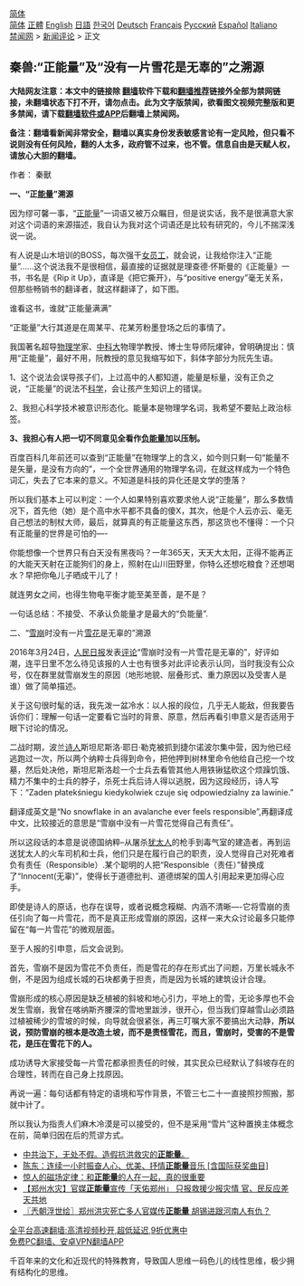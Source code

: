  <!-- 面包屑导航 --> <div class="breadcrumb"><!-- GTranslate: https://gtranslate.io/ -->  <div class="switcher notranslate">  <div class="selected">  <a href="#" onclick="return false;"> 简体</a>  </div>  <div class="option">  <a href="https://www.bannedbook.org" onclick="doGTranslate('zh-CN|zh-CN');jQuery('div.switcher div.selected a').html(jQuery(this).html());return false;" title="简体中文" class="nturl selected"> 简体</a>  <a href="https://www.bannedbook.org/zh-tw/" onclick="doGTranslate('zh-CN|zh-TW');jQuery('div.switcher div.selected a').html(jQuery(this).html());return false;" title="繁體中文" class="nturl"> 正體</a>  <a href="https://www.bannedbook.org/en/" onclick="doGTranslate('zh-CN|en');jQuery('div.switcher div.selected a').html(jQuery(this).html());return false;" title="English" class="nturl"> English</a>  <a href="https://www.bannedbook.org/ja/" onclick="doGTranslate('zh-CN|ja');jQuery('div.switcher div.selected a').html(jQuery(this).html());return false;" title="日本語" class="nturl"> 日語</a>  <a href="https://www.bannedbook.org/ko/" onclick="doGTranslate('zh-CN|ko');jQuery('div.switcher div.selected a').html(jQuery(this).html());return false;" title="한국어" class="nturl"> 한국어</a>  <a href="https://www.bannedbook.org/de/" onclick="doGTranslate('zh-CN|de');jQuery('div.switcher div.selected a').html(jQuery(this).html());return false;" title="Deutsch" class="nturl"> Deutsch</a>  <a href="https://www.bannedbook.org/fr/" onclick="doGTranslate('zh-CN|fr');jQuery('div.switcher div.selected a').html(jQuery(this).html());return false;" title="Français" class="nturl"> Français</a>  <a href="https://www.bannedbook.org/ru/" onclick="doGTranslate('zh-CN|ru');jQuery('div.switcher div.selected a').html(jQuery(this).html());return false;" title="Русский" class="nturl"> Русский</a>  <a href="https://www.bannedbook.org/es/" onclick="doGTranslate('zh-CN|es');jQuery('div.switcher div.selected a').html(jQuery(this).html());return false;" title="Español" class="nturl"> Español</a>  <a href="https://www.bannedbook.org/it/" onclick="doGTranslate('zh-CN|it');jQuery('div.switcher div.selected a').html(jQuery(this).html());return false;" title="Italiano" class="nturl"> Italiano</a>  </div>  </div>      <div class='breadcrumb-sub'><!-- Breadcrumb NavXT 6.3.0 --> <a href="https://www.bannedbook.org/" class="home">禁闻网</a> &gt; <a href="https://www.bannedbook.org/bnews/comments/" class="category">新闻评论</a> &gt; 正文</div></div><h2>秦兽:“正能量”及“没有一片雪花是无辜的”之溯源</h2> <p class="notice"><b>大陆网友注意：本文中的链接除 <a href="https://github.com/bannedbook/fanqiang" >翻墙</a>软件下载和<a href="https://github.com/killgcd/justmysocks/blob/master/README.md">翻墙推荐</a>链接外全部为禁网链接，未翻墙状态下打不开，请勿点击。此为文字版禁闻，欲看图文视频完整版和更多禁闻，请下载<a href="https://github.com/bannedbook/fanqiang">翻墙软件或APP</a>后翻墙上禁闻网。</p><p>备注：翻墙看新闻非常安全，翻墙以真实身份发表敏感言论有一定风险，但只看不说则没有任何风险，翻的人太多，政府管不过来，也不管。信息自由是天赋人权，请放心大胆的翻墙。</b></p>  <div class="entry"> <p>作者： 秦獸</p> <p><strong>一、“正<a href="https://www.bannedbook.org/bnews/tag/%E8%83%BD%E9%87%8F/" class="st_tag internal_tag" rel="tag" title="标签 能量 下的日志">能量</a>”溯源</strong></p> <p>因为缪可馨一事，“<a href="https://www.bannedbook.org/bnews/tag/%e6%ad%a3%e8%83%bd%e9%87%8f/" class="st_tag internal_tag" rel="tag" title="标签 正能量 下的日志">正能量</a>”一词语又被万众瞩目，但是说实话，我不是很满意大家对这个词语的来源描述，我自认为我对这个词语还是比较有研究的，今儿不揣深浅说一说。</p> <p>有人说是山木培训的BOSS，每次强干<a href="https://www.bannedbook.org/bnews/tag/%E5%A5%B3%E5%91%98%E5%B7%A5/" class="st_tag internal_tag" rel="tag" title="标签 女员工 下的日志">女员工</a>，就会说，让我给你注入“正能量”……这个说法我不是很相信，最直接的证据就是理查德·怀斯曼的《正能量》一书，书名是《Rip it Up》，直译是《把它撕开》，与“positive energy”毫无关系，但那些畅销书的翻译者，就这样翻译了，如下图。</p> <p>谁看这书，谁就“正能量满满”</p> <p>“正能量”大行其道是在周某平、花某芳粉墨登场之后的事情了。</p> <p>我国著名超导<a href="https://www.bannedbook.org/bnews/tag/%E7%89%A9%E7%90%86%E5%AD%A6/" class="st_tag internal_tag" rel="tag" title="标签 物理学 下的日志">物理学</a>家、<a href="https://www.bannedbook.org/bnews/tag/%E4%B8%AD%E7%A7%91%E5%A4%A7/" class="st_tag internal_tag" rel="tag" title="标签 中科大 下的日志">中科大</a>物理学教授、博士生导师阮燿钟，曾明确提出：慎用“正能量”，最好不用，阮教授的意见我缩写如下，斜体字部分为阮先生语。</p>  <p>1、这个说法会误导孩子们，上过高中的人都知道，能量是标量，没有正负之说，“正能量”的说法不<span class='wp_keywordlink'><a href="https://www.bannedbook.org/forum11/topic309.html" title="禁片：“科学”的棍子" target="_blank">科学</a></span>，会让孩产生知识上的错误。</p> <p>2、我担心科学技术被意识形态化。能量本是物理学名词，我希望不要贴上政治标签。</p> <p><strong>3、我担心有人把一切不同意见全看作<a href="https://www.bannedbook.org/bnews/tag/%E8%B4%9F%E8%83%BD%E9%87%8F/" class="st_tag internal_tag" rel="tag" title="标签 负能量 下的日志">负能量</a>加以压制。</strong></p> <p>百度百科几年前还可以查到“正能量”在物理学上的含义，如今则只剩一句“能量不是矢量，是没有方向的”，一个全世界通用的物理学名词，在就这样成为一个特色词汇，失去了它本来的意义。不知道是科技的异化还是文学的堕落？</p> <p>所以我们基本上可以判定：一个人如果特别喜欢要求他人说“正能量”，那么多数情况下，首先他（她）是个高中水平都不具备的傻X，其次，他是个人云亦云、毫无自己想法的制杖大师，最后，就算真的有正能量这东西，那这货也不懂得：一个只有正能量的世界是可怕的—-</p> <p>你能想像一个世界只有白天没有黑夜吗？一年365天，天天大太阳，正得不能再正的大能天天射在正能狗们的身上，照射在山川田野里，你特么还想吃粮食？还想喝水？早把你龟儿子晒成干儿了！</p> <p>就连男女之间，也得生物电平衡才能至美至善，是不是？</p>  <p>一句话总结：不接受、不承认负能量才是最大的“负能量”.</p> <p>二、“<a href="https://www.bannedbook.org/bnews/tag/%E9%9B%AA%E5%B4%A9/" class="st_tag internal_tag" rel="tag" title="标签 雪崩 下的日志">雪崩</a>时没有一片<a href="https://www.bannedbook.org/bnews/tag/%E9%9B%AA%E8%8A%B1/" class="st_tag internal_tag" rel="tag" title="标签 雪花 下的日志">雪花</a>是无辜的”溯源</p> <p>2016年3月24日，<span class='wp_keywordlink'><a href="https://www.bannedbook.org/forum2/topic109.html" title="透视人民日报" target="_blank">人民日报</a></span>发表<span class='wp_keywordlink_affiliate'><a href="https://www.bannedbook.org/bnews/comments/" title="新闻评论" target="_blank">评论</a></span>“雪崩时没有一片雪花是无辜的”，好评如潮，连平日里不怎么待见该报的人士也有很多对此评论表示认同，当时我没有公众号，仅在群里就雪崩发生的原因（地形地貌、层叠形式、重力原因以及受害人是谁）做了简单描述。</p> <p>关于这句很时髦的话，我先泼一盆冷水：以人报的段位，几乎无人能敌，但我要告诉你们：理解一句话一定要看它当时的背景、原意，然后再看引申意义是否适用于眼下讨论的情况。</p> <p>二战时期，波兰<span class='wp_keywordlink'><a href="https://www.bannedbook.org/forum11/topic295.html" title="禁片：诗人的悲歌" target="_blank">诗人</a></span>斯坦尼斯洛·耶日·勒克被抓到捷尔诺波尔集中营，因为他已经逃跑过一次，所以两个纳粹士兵得到命令，把他押到树林里命令他给自己挖一个坟墓，然后处决他，斯坦尼斯洛趁一个士兵去看管其他人用铁锹猛砍这个烦躁饥饿、精力不集中的士兵的脖子，杀死士兵后诗人得以逃脱，因为这段经历，诗人写下：“Zaden płatekśniegu kiedykolwiek czuje się odpowiedzialny za lawinie.”</p> <p>翻译成英文是“No snowflake in an avalanche ever feels responsible”,再翻译成中文，比较接近的意思是“雪崩中没有一片雪花觉得自己有责任”。</p> <p>所以这段话的本意是说德国纳粹–从屠杀<a href="https://www.bannedbook.org/bnews/tag/%e7%8a%b9%e5%a4%aa%e4%ba%ba/" class="st_tag internal_tag" rel="tag" title="标签 犹太人 下的日志">犹太人</a>的枪手到毒气室的建造者，再到运送犹太人的火车司机和士兵，他们只是在履行自己的职责，没人觉得自己对死难者负有责任（Responsible）.某个聪明的人把“Responsible（责任）”替换成了“Innocent(无辜)”，使得长于道德批判、道德绑架的国人引用起来更加得心应手。</p>  <p>即使是诗人的原话，也存在误导，或者说概念糢糊、内涵不清晰—-它将雪崩的责任引向了每一片雪花，而不是真正形成雪崩的原因，这样一来大众讨论最多只能停留在“每一片雪花”的微观层面。</p> <p>至于人报的引申意，后文会说到。</p> <p>首先，雪崩不是因为雪花不负责任，而是雪花的存在形式出了问题，万里长城永不倒，不是因为组成长城的石块都勇于担责，而是因为长城的建筑设计合理。</p> <p>雪崩形成的核心原因是缺乏植被的斜坡和地心引力，平地上的雪，无论多厚也不会发生雪崩，我曾在喀纳斯齐腰深的雪地里跋涉，很开心，但当我们穿越雪山必须路过植被稀少的雪坡的时候，向导就会很紧张，再三叮嘱大家不要搞出大动静，<strong>所以说，预防雪崩的根本是改造土坡，而不是责怪雪花，而且，雪崩时，受害的不是雪花，是压在雪花下的人。</strong></p> <p>成功诱导大家接受每一片雪花都承担责任的时候，其实民众已经默认了斜坡存在的合理性，转而在自己身上找原因。</p> <p>再说一遍：每句话都有特定的语境和写作背景，不管三七二十一直接照抄照搬，那就中计了。</p> <p>所以我认为指责人们麻木冷漠是可以接受的，但不是采用“雪片”这种置换主体概念在前，简单归因在后的荒谬方式。</p>  <ul class='op-related-articles' title='相关阅读'> <li><a href='https://www.bannedbook.org/bnews/bannedvideo/20210801/1598281.html' target='_blank'>中共治下，无处不假。造假抗洪救灾的<b>正能量</b>。</a></li> <li><a href='https://www.bannedbook.org/bnews/comments/20210731/1597716.html' target='_blank'>陈东：连续一小时振奋人心、优美、抒情<b>正能量</b>音乐 [含国际获奖曲目]</a></li> <li><a href='https://www.bannedbook.org/bnews/funmedia/20210724/1593187.html' target='_blank'>惊人的磁场定律：和<b>正能量</b>的人在一起，真的很重要</a></li> <li><a href='https://www.bannedbook.org/bnews/headline/20210721/1591489.html' target='_blank'>【郑州水灾】官媒<b>正能量</b>宣传「天佑郑州」 只报救援少报灾情 官、民反应差天共地</a></li> <li><a href='https://www.bannedbook.org/bnews/ssgc/20210721/1591126.html' target='_blank'>〖兲朝浮世绘〗郑州洪灾死亡多人官媒传<b>正能量</b> 胡锡进跟河南人有仇？</a></li> </ul> <p class="texttj"> <a href="https://github.com/bannedbook/fanqiang/wiki/V2ray%E6%9C%BA%E5%9C%BA" target="_blank">全平台高速翻墙:高清视频秒开,超低延迟,9折优惠中</a><br/> <a href="https://github.com/bannedbook/fanqiang/wiki/%E7%A6%81%E9%97%BB%E7%BD%91%E5%AE%89%E5%8D%93%E7%BF%BB%E5%A2%99%E6%96%B0%E9%97%BBAPP" target="_blank">免费PC翻墙、安卓VPN翻墙APP</a></p><p>千百年来的文化和近现代的特殊教育，导致国人思维一码色儿的线性思维，极少拥有结构化的思维。</p><a name='sharetosocial'></a>  <div style="margin-bottom:5px;padding-bottom:5px;clear:both"> <div id="archive-pix-1" class="banner-ads"> <!-- AuctionX Display platform tag START --> <div id="26318x728x90x621x_ADSLOT2" clicktrack="%%CLICK_URL_ESC%%"></div> <!-- AuctionX Display platform tag END --> </div> <div id="archive-pix-2" class="banner-ads"> <!-- AuctionX Display platform tag START --> <div id="26315x300x250x621x_ADSLOT2" clicktrack="%%CLICK_URL_ESC%%"></div> <!-- AuctionX Display platform tag END --> </div> </div>  <div id="archive-pix-1" class="banner-ads"> <!-- AuctionX Display platform tag START --> <div id="26318x728x90x621x_ADSLOT3" clicktrack="%%CLICK_URL_ESC%%"></div> <!-- AuctionX Display platform tag END --> </div> </div><!--END ENTRY--> 